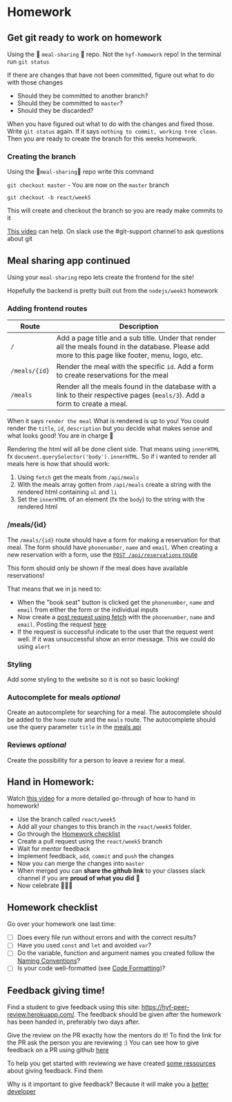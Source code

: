 # Homework

## Get git ready to work on homework

Using the 🚨 `meal-sharing` 🚨 repo. Not the `hyf-homework` repo! In the terminal run `git status`

If there are changes that have not been committed, figure out what to do with those changes

- Should they be committed to another branch?
- Should they be committed to `master`?
- Should they be discarded?

When you have figured out what to do with the changes and fixed those. Write `git status` again. If it says `nothing to commit, working tree clean`. Then you are ready to create the branch for this weeks homework.

### Creating the branch

Using the 🚨`meal-sharing`🚨 repo write this command

`git checkout master` - You are now on the `master` branch

`git checkout -b react/week5`

This will create and checkout the branch so you are ready make commits to it

[This video](https://www.youtube.com/watch?v=XYlgh9hSWtw) can help. On slack use the #git-support channel to ask questions about git

## Meal sharing app continued

Using your `meal-sharing` repo lets create the frontend for the site!

Hopefully the backend is pretty built out from the `nodejs/week3` homework

### Adding frontend routes

| Route         | Description                                                                                                                                         |
| ------------- | --------------------------------------------------------------------------------------------------------------------------------------------------- |
| `/`           | Add a page title and a sub title. Under that render all the meals found in the database. Please add more to this page like footer, menu, logo, etc. |
| `/meals/{id}` | Render the meal with the specific `id`. Add a form to create reservations for the meal                                                              |
| `/meals`      | Render all the meals found in the database with a link to their respective pages (`meals/3`). Add a form to create a meal.                          |

When it says `render the meal` What is rendered is up to you! You could render the `title`, `id`, `description` but you decide what makes sense and what looks good! You are in charge 💪

Rendering the html will all be done client side. That means using `innerHTML` fx `document.querySelector('body').innerHTML`. So if i wanted to render all meals here is how that should work:

1. Using `fetch` get the meals from `/api/meals`
2. With the meals array gotten from `/api/meals` create a string with the rendered html containing `ul` and `li`
3. Set the `innerHTML` of an element (fx the `body`) to the string with the rendered html

### /meals/{id}

The `/meals/{id}` route should have a form for making a reservation for that meal. The form should have `phonenumber`, `name` and `email`. When creating a new reservation with a form, use the [`POST /api/reservations` route](../week3/homework.md#reservation)

This form should only be shown if the meal does have available reservations!

That means that we in js need to:

- When the "book seat" button is clicked get the `phonenumber`, `name` and `email` from either the form or the individual inputs
- Now create a [post request using fetch](https://developer.mozilla.org/en-US/docs/Web/API/Fetch_API/Using_Fetch#Supplying_request_options) with the `phonenumber`, `name` and `email`. Posting the request [here](../week3/homework.md#meal)
- If the request is successful indicate to the user that the request went well. If it was unsuccessful show an error message. This we could do using `alert`

### Styling

Add some styling to the website so it is not so basic looking!

### Autocomplete for meals _optional_

Create an autocomplete for searching for a meal. The autocomplete should be added to the `home` route and the `meals` route. The autocomplete should use the query parameter `title` in the [meals api](../week3/homework.md#get-apimeals-query-parameters)

### Reviews _optional_

Create the possibility for a person to leave a review for a meal.

## Hand in Homework:

Watch [this video](https://www.youtube.com/watch?v=XYlgh9hSWtw) for a more detailed go-through of how to hand in homework!

- Use the branch called `react/week5`
- Add all your changes to this branch in the `react/week5` folder.
- Go through the [Homework checklist](#homework-checklist)
- Create a pull request using the `react/week5` branch
- Wait for mentor feedback
- Implement feedback, `add`, `commit` and `push` the changes
- Now you can merge the changes into `master`
- When merged you can **share the github link** to your classes slack channel if you are **proud of what you did** 💪
- Now celebrate 🎉🎉🎉

## Homework checklist

Go over your homework one last time:

- [ ] Does every file run without errors and with the correct results?
- [ ] Have you used `const` and `let` and avoided `var`?
- [ ] Do the variable, function and argument names you created follow the [Naming Conventions](https://github.com/HackYourFuture/fundamentals/blob/master/fundamentals/naming_conventions.md)?
- [ ] Is your code well-formatted (see [Code Formatting](https://github.com/HackYourFuture/fundamentals/blob/master/fundamentals/naming_conventions.md))?

## Feedback giving time!

Find a student to give feedback using this site: https://hyf-peer-review.herokuapp.com/. The feedback should be given after the homework has been handed in, preferably two days after.

Give the review on the PR exactly how the mentors do it! To find the link for the PR ask the person you are reviewing :) You can see how to give feedback on a PR using github [here](https://docs.github.com/en/github/collaborating-with-issues-and-pull-requests/commenting-on-a-pull-request)

To help you get started with reviewing we have created [some ressources](https://github.com/HackYourFuture-CPH/curriculum/tree/master/review) about giving feedback. Find them

Why is it important to give feedback? Because it will make you a [better](https://www.brightspot.com/blog/developer-life-5-reasons-why-the-code-review-process-is-critical-for-developers) [developer](https://www.sitepoint.com/the-importance-of-code-reviews/)
